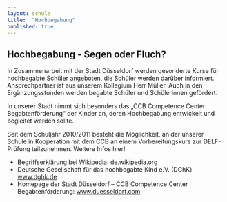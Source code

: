```yaml
---
layout: schule
title:  "Hochbegabung"
published: true
---
```


## Hochbegabung - Segen oder Fluch?

In Zusammenarbeit mit der Stadt Düsseldorf werden gesonderte Kurse für hochbegabte Schüler angeboten, die Schüler werden darüber informiert. Ansprechpartner ist aus unserem Kollegium Herr Müller. Auch in den Ergänzungsstunden werden begabte Schüler und Schülerinnen gefördert.

In unserer Stadt nimmt sich besonders das „CCB Competence Center Begabtenförderung“ der Kinder an, deren Hochbegabung entwickelt und begleitet werden sollte. 

Seit dem Schuljahr 2010/2011 besteht die Möglichkeit, an der unserer Schule in Kooperation mit dem CCB an einem Vorbereitungskurs zur DELF-Prüfung teilzunehmen. Weitere Infos hier!

- Begriffserklärung bei Wikipedia: de.wikipedia.org
- Deutsche Gesellschaft für das hochbegabte Kind e.V. (DGhK) www.dghk.de 
- Homepage der Stadt Düsseldorf – CCB Competence Center Begabtenförderung: www.duesseldorf.com
